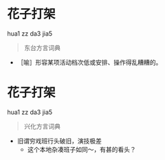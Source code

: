 # 花子打架
hua1 zz da3 jia5
> 东台方言词典
- ［喻］形容某项活动档次低或安排、操作得乱糟糟的。

# 花子打架
hua1 zz da3 jia5
> 兴化方言词典
- 旧谓穷戏班行头破旧，演技极差
  - 这个本地杂凑班子如同～，有甚的看头？
